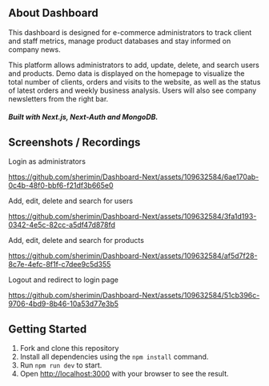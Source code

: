 ## About Dashboard

This dashboard is designed for e-commerce administrators to track client and staff metrics, manage product databases and stay informed on company news.

This platform allows administrators to add, update, delete, and search users and products. Demo data is displayed on the homepage to visualize the total number of clients, orders and visits to the website, as well as the status of latest orders and weekly business analysis. Users will also see company newsletters from the right bar.

##### Built with Next.js, Next-Auth and MongoDB.

## Screenshots / Recordings

Login as administrators

https://github.com/sherimin/Dashboard-Next/assets/109632584/6ae170ab-0c4b-48f0-bbf6-f21df3b665e0

Add, edit, delete and search for users

https://github.com/sherimin/Dashboard-Next/assets/109632584/3fa1d193-0342-4e5c-82cc-a5df47d878fd

Add, edit, delete and search for products

https://github.com/sherimin/Dashboard-Next/assets/109632584/af5d7f28-8c7e-4efc-8f1f-c7dee9c5d355

Logout and redirect to login page

https://github.com/sherimin/Dashboard-Next/assets/109632584/51cb396c-9706-4bd9-8b46-10a53d77e3b5

## Getting Started

1. Fork and clone this repository
2. Install all dependencies using the `npm install` command.
3. Run `npm run dev` to start.
4. Open [http://localhost:3000](http://localhost:3000) with your browser to see the result.
